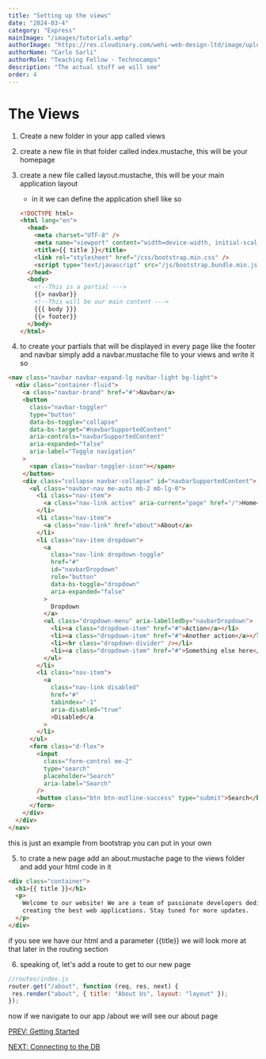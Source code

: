 ```yaml
---
title: "Setting up the views"
date: "2024-03-4"
category: "Express"
mainImage: "/images/tutorials.webp"
authorImage: "https://res.cloudinary.com/wehi-web-design-ltd/image/upload/v1698242293/carlosarli.com/photo/image0.jpg"
authorName: "Carlo Sarli"
authorRole: "Teaching Fellow - Technocamps"
description: "The actual stuff we will see"
order: 4
---
```


# The Views

1.  Create a new folder in your app called views
2.  create a new file in that folder called index.mustache, this will be your homepage
3.  create a new file called layout.mustache, this will be your main application layout 
    - in it we can define the application shell like so

    ```html
    <!DOCTYPE html>
    <html lang="en">
      <head>
        <meta charset="UTF-8" />
        <meta name="viewport" content="width=device-width, initial-scale=1" />
        <title>{{ title }}</title>
        <link rel="stylesheet" href="/css/bootstrap.min.css" />
        <script type="text/javascript" src="/js/bootstrap.bundle.min.js"></script>
      </head>
      <body>
        <!--This is a partial --->
        {{> navbar}} 
        <!--This will be our main content --->
        {{{ body }}}
        {{> footer}}
      </body>
    </html>
    ```
4. to create your partials that will be displayed in every page like the footer and navbar simply add a navbar.mustache file to your views and write it so 
  ```html
  <nav class="navbar navbar-expand-lg navbar-light bg-light">
    <div class="container-fluid">
      <a class="navbar-brand" href="#">Navbar</a>
      <button
        class="navbar-toggler"
        type="button"
        data-bs-toggle="collapse"
        data-bs-target="#navbarSupportedContent"
        aria-controls="navbarSupportedContent"
        aria-expanded="false"
        aria-label="Toggle navigation"
      >
        <span class="navbar-toggler-icon"></span>
      </button>
      <div class="collapse navbar-collapse" id="navbarSupportedContent">
        <ul class="navbar-nav me-auto mb-2 mb-lg-0">
          <li class="nav-item">
            <a class="nav-link active" aria-current="page" href="/">Home</a>
          </li>
          <li class="nav-item">
            <a class="nav-link" href="about">About</a>
          </li>
          <li class="nav-item dropdown">
            <a
              class="nav-link dropdown-toggle"
              href="#"
              id="navbarDropdown"
              role="button"
              data-bs-toggle="dropdown"
              aria-expanded="false"
            >
              Dropdown
            </a>
            <ul class="dropdown-menu" aria-labelledby="navbarDropdown">
              <li><a class="dropdown-item" href="#">Action</a></li>
              <li><a class="dropdown-item" href="#">Another action</a></li>
              <li><hr class="dropdown-divider" /></li>
              <li><a class="dropdown-item" href="#">Something else here</a></li>
            </ul>
          </li>
          <li class="nav-item">
            <a
              class="nav-link disabled"
              href="#"
              tabindex="-1"
              aria-disabled="true"
              >Disabled</a
            >
          </li>
        </ul>
        <form class="d-flex">
          <input
            class="form-control me-2"
            type="search"
            placeholder="Search"
            aria-label="Search"
          />
          <button class="btn btn-outline-success" type="submit">Search</button>
        </form>
      </div>
    </div>
  </nav>
  ```
  this is just an example from bootstrap you can put in your own

5. to crate a new page add an about.mustache page to the views folder and add your html code in it
  ```html 
  <div class="container">
    <h1>{{ title }}</h1>
    <p>
      Welcome to our website! We are a team of passionate developers dedicated to
      creating the best web applications. Stay tuned for more updates.
    </p>
  </div>
  ```
  if you see we have our html and a parameter {{title}} we will look more at that later in the routing section

6. speaking of, let's add a route to get to our new page 
  ```javascript   
  //routes/index.js
  router.get("/about", function (req, res, next) {
   res.render("about", { title: "About Us", layout: "layout" }); 
  });
  ```
  now if we navigate to our app /about we will see our about page



[PREV: Getting Started](./tutorials/express/getting-started)

[NEXT: Connecting to the DB](./tutorials/express/connecting-to-the-db)


